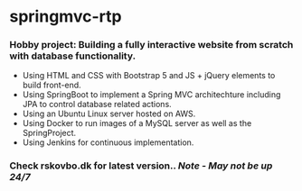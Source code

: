 # springmvc-rtp
### Hobby project: Building a fully interactive website from scratch with database functionality.

* Using HTML and CSS with Bootstrap 5 and JS + jQuery elements to build front-end.
* Using SpringBoot to implement a Spring MVC architechture including JPA to control database related actions.
* Using an Ubuntu Linux server hosted on AWS.
* Using Docker to run images of a MySQL server as well as the SpringProject.
* Using Jenkins for continuous implementation.

### Check rskovbo.dk for latest version.. *Note - May not be up 24/7*
